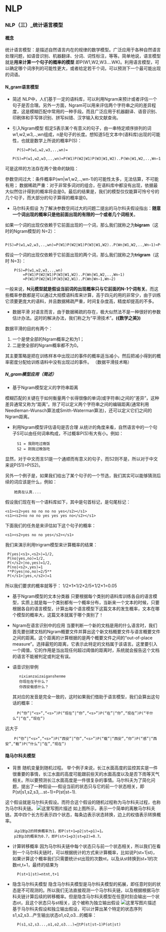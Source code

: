 
# NLP
### NLP（三）_统计语言模型
#### 概念
统计语言模型：是描述自然语言内在的规律的数学模型。广泛应用于各种自然语言处理问题，如语音识别、机器翻译、分词、词性标注，等等。简单地说，语言模型就是**用来计算一个句子的概率的模型**
即P(W1,W2,W3....WK)。利用语言模型，可以确定哪个词序列的可能性更大，或者给定若干个词，可以预测下一个最可能出现的词语。

#### N_gram语言模型
- 简述
NLP中，人们基于一定的语料库，可以利用Ngram来预计或者评估一个句子是否合理。另外一方面，Ngram可以用来评估两个字符串之间的差异程度，这是模糊匹配中常用的一种手段。而且广泛应用于机器翻译、语音识别、印刷体和手写体识别、拼写纠错、汉字输入和文献查询。
- 引入Ngram模型
假定S表示某个有意义的句子，由一串特定顺序排列的词w1,w2,w3,..,wn组成，n是句子的长度。想知道S在文本中(语料库)出现的可能性，也就是数学上所说的概率P(S)：

		P(S)=P(w1,w2,w3,..,wn)=
		P(S)=P(w1,w2,w3,..,wn)=P(W1)P(W2|W1)P(W3|W1,W2)..P(Wn|W1,W2,..,Wn−1)
		
 可是这样的方法存在两个致命的缺陷：

參数空间过大：条件概率P(wn|w1,w2,..,wn-1)的可能性太多，无法估算，不可能有用；
数据稀疏严重：对于非常多词对的组合，在语料库中都没有出现，依据最大似然估计得到的概率将会是0。最后的结果是，我们的模型仅仅能算可怜兮兮的几个句子，而大部分的句子算得的概率是0。

- 马尔科夫假设
为了解决参数空间过大的问题二提出的马尔科夫假设指出：**随意一个词出现的概率只是他前面出现的有限的一个或者几个词相关**。

 如果一个词的出现仅依赖于它前面出现的一个词，那么我们就称之为**bigram**（这时的Ngram模型的 N=2）：
 
		P(S)=P(w1,w2,w3,..,wn)=P(W1)P(W2|W1)P(W3|W1,W2)..P(Wn|W1,W2,..,Wn−1)≈P(W1)P(W2|W1)P(W3|W2)..P(Wn|Wn−1)
 假设一个词的出现仅依赖于它前面出现的两个词，那么我们就称之为**trigram**（这时 N=3）：
 
		P(S)=P(w1,w2,w3,..,wn)
		    =P(W1)P(W2|W1)P(W3|W1,W2)..P(Wn|W1,W2,..,Wn−1)
		    ≈P(W1)P(W2|W1)P(W3|W2,W1)..P(Wn|Wn−1,Wn−2)

 一般来说，**N元模型就是假设当前词的出现概率只与它前面的N-1个词有关**。而这些概率参数都是可以通过大规模语料库来计算，高于四元的用的非常少，由于训练它须要更庞大的语料，并且数据稀疏严重，时间复杂度高，精度却提高的不多。

- 数据平滑
对语言而言，由于数据稀疏的存在，极大似然法不是一种很好的参数估计办法。这时的解决办法，我们称之为“平滑技术”。**(《数学之美》)**

 数据平滑的目的有两个：
 1. 一个是使全部的Ngram概率之和为1；
 2. 二是使全部的Ngram概率都不为0。
 
 其主要策略是把在训练样本中出现过的事件的概率适当减小，然后把减小得到的概率密度分配给训练语料中没有出现过的事件。
 （数据平滑技术略）

##### N_gram模型应用（简述）
- 基于Ngram模型定义的字符串距离

 模糊匹配的关键在于如何衡量两个长得很像的单词(或字符串)之间的“差异”，这种差异通常又称为“距离”。除了可以定义两个字符串之间的编辑距离(通常利用Needleman-Wunsch算法或Smith-Waterman算法)，还可以定义它们之间的Ngram距离。

- 利用Ngram模型评估语句是否合理
   从统计的角度来看，自然语言中的一个句子S可以由任何词串构成，不过概率P(S)有大有小。例如：

		S1 = 我刚吃过晚饭
		S2 = 刚我过晚饭吃
显然，对于中文而言S1是一个通顺而有意义的句子，而S2则不是，所以对于中文来说P(S1)>P(S2)。

另外一个例子是，如果我们给出了某个句子的一个节选，我们其实可以能够猜测后续的词应该是什么，例如：

		她真在认真....

 假设我们现在有一个语料库如下，其中<s1><s2>是句首标记，</s2></s1>是句尾标记：

	<s1><s2>yes no no no no yes</s2></s1>
	<s1><s2>no no no yes yes yes no</s2></s1>
下面我们的任务是来评估如下这个句子的概率：

	<s1><s2>yes no no yes</s2></s1>
我们来演示利用trigram模型来计算概率的结果：

	 P(yes|<s1>,<s2>)=1/2,
	 P(no|yes,no)=1/2,
	 P(</s2>|no,yes)=1/2,
	 P(no|<s2>,yes)=1
	 **P(yes|no,no)=2/5**
	 P(</s1>|yes,</s2>)=1
	
所以我们要求的概率就等于：
1/2×1×1/2×2/5×1/2×1=0.05

- 基于Ngram模型的文本分类器
   只要根据每个类别的语料库训练各自的语言模型，实质上就是每一个类别都有一个概率分布，当新来一个文本的时候，只要根据各自的语言模型，计算出每个语言模型下这篇文本的发生概率，文本在哪个模型的概率大，这篇文本就属于哪个类别了！

- Ngram在语言识别中的应用
  当要判断一个新的文档是用的什么语言时，我们首先要创建文档的Ngram概要文件并算出这个新文档概要文件与语言概要文件之间的距离。这个距离的计算根据的是两个概要文件之间的“out-of-place measure”。选择最短的距离，它表示此特定的文档属于该语言。这里要引入一个阈值，它的作用是当出现任何超过阈值的距离时，系统就会报告这个文档的语言不能被判定或判定有误。

- 语音识别举例

		 nixianzaizaiganshenme
		 你现在在干什么？
		 你西安载感什么？
  其对应的发音是完全一致的，这时如果我们借助于语言模型，我们会算出这句话的概率：
  
		P(“你”|“<s>”,“<s>”)P(“现在”|“你”,“<s>”)P(“在”|“你”,“现在”)P(“干什么”|“在”,“现在”)
 远大于
 
		P(“你”|“<s>”,“<s>”)P(“西安”|“你”,“<s>”)P(“载”|“西安”,“你”)P(“感”|“西安”,“载”)P(“什么”|“在”,“现在”)
	
#### 隐马尔科夫模型
- 背景
 随机变量到随机过程。
 举个例子来说，长江水面高度的监控其实是一件很重要的事情，长江水面的高度可能跟前些天的水面高度以及是否下雨等天气相关。所以要预测长江水面高度是一件很复杂的事情。马尔科夫为了简化问题，提出了一种假设—-假设当前的状态只与它的前一个状态相关，即P(st|s1,s2,s3,...st−1)=P(st|st−1). 
 
 这个假设就是马尔科夫假设。而符合这个假设的随机过程称为马尔科夫过程，也称为马尔科夫链。
![这里写图片描述](http://img.blog.csdn.net/20171224142019422?watermark/2/text/aHR0cDovL2Jsb2cuY3Nkbi5uZXQvQV94aWxpeGlhb2d1aQ==/font/5a6L5L2T/fontsize/400/fill/I0JBQkFCMA==/dissolve/70/gravity/SouthEast)
 如上图所示，表示一个简单的离散马尔科夫链。其中四个长方形表示四个状态，每条边表示状态转换，边上的权值表示转换概率。

		从p1到p2的转换概率为1，即P(st+1=p2|st=p1)=1。
		p2到p3的概率为0.7，即P(st+1=p3|st=p2)=0.7。

- 计算转移概率
因为马尔科夫链中每个状态只与前一个状态相关，所以我们在看到一个马尔科夫链时，可以根据统计的方式来计算概率，比如说P(st+1|st)，如果计算这个概率我们只需要统计st出现的次数nt，以及从st转换到st+1的次数nt,t+1，最终的结果为 

		P(st+1|st)=ntnt,t+1
- 隐含马尔科夫模型
隐含马尔科夫模型是马尔科夫模型的拓展，即任意时刻的状态是不可观测的。所以我们无法直接观测一个马尔科夫链，以及根据根据马尔科夫链计算后续的转移概率。但是隐含马尔科夫模型在任意时刻会输出一个状态ot，且这个状态只与st相关，这个被称为独立输出假设
![这里写图片描述](http://img.blog.csdn.net/20171224142448889?watermark/2/text/aHR0cDovL2Jsb2cuY3Nkbi5uZXQvQV94aWxpeGlhb2d1aQ==/font/5a6L5L2T/fontsize/400/fill/I0JBQkFCMA==/dissolve/70/gravity/SouthEast)
	基于马尔科夫假设和独立输出假设，可以计算出某个特定的状态序列s1,s2,s3...产生输出状态o1,o2,o3...的概率： 

		P(s1,s2,s3...,o1,o2,o3...)=∏tP(st|st−1)P(ot|st)
